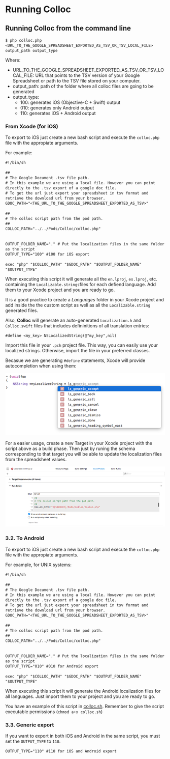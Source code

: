 # Running Colloc

## Running Colloc from the command line

```
$ php colloc.php <URL_TO_THE_GOOGLE_SPREADSHEET_EXPORTED_AS_TSV_OR_TSV_LOCAL_FILE> output_path output_type
```

Where:

- URL_TO_THE_GOOGLE_SPREADSHEET_EXPORTED_AS_TSV_OR_TSV_LOCAL_FILE: URL that points to the TSV version of your Google Spreadsheet or path to the TSV file stored on your computer.
- output_path: path of the folder where all colloc files are going to be generated
- output_type:
    - 100: generates iOS (Objective-C + Swift) output
    - 010: generates only Android output
    - 110: generates iOS + Android output

### From Xcode (for iOS)

To export to iOS just create a new bash script and execute the `colloc.php` file with the appropiate arguments.


For example:

```
#!/bin/sh

##
# The Google Document .tsv file path.
# In this example we are using a local file. However you can point directly to the .tsv export of a google doc file.
# To get the url just export your spreadsheet in tsv format and retrieve the download url from your browser.
GDOC_PATH="<THE_URL_TO_THE_GOOGLE_SPREADSHEET_EXPORTED_AS_TSV>"

##
# The colloc script path from the pod path.
##
COLLOC_PATH="../../Pods/Colloc/colloc.php"


OUTPUT_FOLDER_NAME="." # Put the localization files in the same folder as the script
OUTPUT_TYPE="100" #100 for iOS export

exec "php" "$COLLOC_PATH" "$GDOC_PATH" "$OUTPUT_FOLDER_NAME" "$OUTPUT_TYPE"
```

When executing this script it will generate all the `en.lproj`, `es.lproj`, etc. containing the `Localizable.strings`files for each defiend language. Add them to your Xcode project and you are ready to go.

It is a good practice to create a *Languages* folder in your Xcode project and add inside the the custom script as well as all the `Localizable.string` generated files.

Also, **Colloc** will generate an auto-generated `Localization.h` and `Colloc.swift` files that includes defininitions of all translation entries:

```
#define <my_key> NSLocalizedString(@"my_key",nil)
```

Import this file in your `.pch` project file. This way, you can easily use your localized strings. Otherwise, import the file in your preferred classes.

Becasue we are generating `#define` statements, Xcode will  provide autocompletion when using them:

![](../doc/img/xcode_autocompletion.png)

For a easier usage, create a new Target in your Xcode project with the script above as a build phase. Then just by runing the schema corresponding to that target you will be able to update the localization files from the spreadsheet values.

![](../doc/img/colloc_target.png)


### 3.2. To Android

To export to iOS just create a new bash script and execute the `colloc.php` file with the appropiate arguments.

For example, for UNIX systems:

```
#!/bin/sh

##
# The Google Document .tsv file path.
# In this example we are using a local file. However you can point directly to the .tsv export of a google doc file.
# To get the url just export your spreadsheet in tsv format and retrieve the download url from your browser.
GDOC_PATH="<THE_URL_TO_THE_GOOGLE_SPREADSHEET_EXPORTED_AS_TSV>"

##
# The colloc script path from the pod path.
##
COLLOC_PATH="../../Pods/Colloc/colloc.php"


OUTPUT_FOLDER_NAME="." # Put the localization files in the same folder as the script
OUTPUT_TYPE="010" #010 for Android export

exec "php" "$COLLOC_PATH" "$GDOC_PATH" "$OUTPUT_FOLDER_NAME" "$OUTPUT_TYPE"
```

When executing this script it will generate the Android localization files for all languages. Just import them to your project and you are ready to go.

You have an example of this script in [colloc.sh](../colloc.sh). Remember to give the script executable permissions (`chmod a+x colloc.sh`)

### 3.3. Generic export

If you want to export in both iOS and Android in the same script, you must set the `OUTPUT_TYPE` to `110`.

```
OUTPUT_TYPE="110" #110 for iOS and Android export
```
